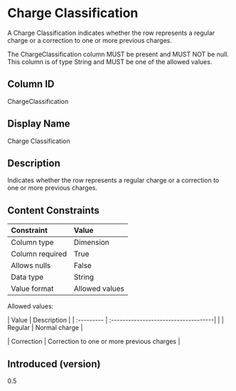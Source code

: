 # Charge Classification

A Charge Classification indicates whether the row represents a regular charge or a correction to one or more previous charges.


The ChargeClassification column MUST be present and MUST NOT be null. This column is of type String and MUST be one of the allowed values.

## Column ID

ChargeClassification

## Display Name

Charge Classification

## Description

Indicates whether the row represents a regular charge or a correction to one or more previous charges.


## Content Constraints

| Constraint      | Value          |
| :-------------- | :------------- |
| Column type     | Dimension      |
| Column required | True           |
| Allows nulls    | False          |
| Data type       | String         |
| Value format    | Allowed values |

Allowed values:

| Value      | Description                          |
| :--------- | :------------------------------------|           |
| Regular     | Normal charge  |

| Correction    | Correction to one or more previous charges       |


## Introduced (version)

0.5
